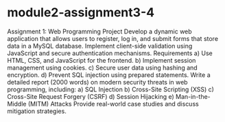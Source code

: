 # module2-assignment3-4
Assignment 1: Web Programming Project
Develop a dynamic web application that allows users to register, log in, and submit forms that store data in a MySQL database. Implement client-side validation using JavaScript and secure authentication mechanisms.
Requirements
a)
Use HTML, CSS, and JavaScript for the frontend.
b)
Implement session management using cookies.
c)
Secure user data using hashing and encryption.
d)
Prevent SQL injection using prepared statements.
Write a detailed report (2000 words) on modern security threats in web programming, including:
a)
SQL Injection
b)
Cross-Site Scripting (XSS)
c)
Cross-Site Request Forgery (CSRF)
d)
Session Hijacking
e)
Man-in-the-Middle (MITM) Attacks
Provide real-world case studies and discuss mitigation strategies.
